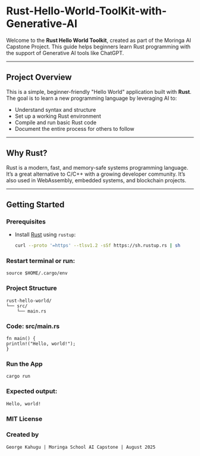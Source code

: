 # Rust-Hello-World-ToolKit-with-Generative-AI
Welcome to the **Rust Hello World Toolkit**, created as part of the Moringa AI Capstone Project. This guide helps beginners learn Rust programming with the support of Generative AI tools like ChatGPT.

---

##  Project Overview

This is a simple, beginner-friendly "Hello World" application built with **Rust**. The goal is to learn a new programming language by leveraging AI to:
- Understand syntax and structure
- Set up a working Rust environment
- Compile and run basic Rust code
- Document the entire process for others to follow

---

##  Why Rust?

Rust is a modern, fast, and memory-safe systems programming language. It’s a great alternative to C/C++ with a growing developer community. It’s also used in WebAssembly, embedded systems, and blockchain projects.

---

##  Getting Started

### Prerequisites
- Install [Rust](https://www.rust-lang.org/tools/install) using `rustup`:
  ```bash
  curl --proto '=https' --tlsv1.2 -sSf https://sh.rustup.rs | sh

### Restart terminal or run:
    source $HOME/.cargo/env
    
### Project Structure
    rust-hello-world/
    └── src/
        └── main.rs
        
### Code: src/main.rs
    fn main() {
    println!("Hello, world!");
    }

### Run the App
    cargo run

### Expected output:
    Hello, world!
    
### MIT License


###  Created by
    George Kahugu | Moringa School AI Capstone | August 2025

